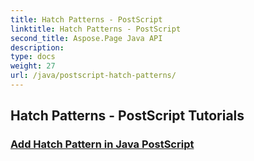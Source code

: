 ```yaml
---
title: Hatch Patterns - PostScript
linktitle: Hatch Patterns - PostScript
second_title: Aspose.Page Java API
description: 
type: docs
weight: 27
url: /java/postscript-hatch-patterns/
---
```


## Hatch Patterns - PostScript Tutorials
### [Add Hatch Pattern in Java PostScript](./add-hatch-pattern/)